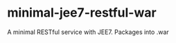 minimal-jee7-restful-war
========================

A minimal RESTful service with JEE7. Packages into .war
